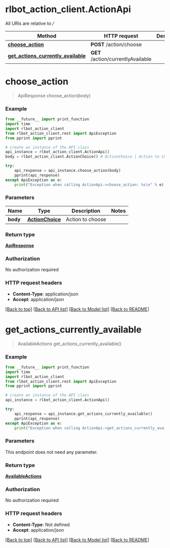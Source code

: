 # rlbot_action_client.ActionApi

All URIs are relative to */*

Method | HTTP request | Description
------------- | ------------- | -------------
[**choose_action**](ActionApi.md#choose_action) | **POST** /action/choose | 
[**get_actions_currently_available**](ActionApi.md#get_actions_currently_available) | **GET** /action/currentlyAvailable | 

# **choose_action**
> ApiResponse choose_action(body)



### Example
```python
from __future__ import print_function
import time
import rlbot_action_client
from rlbot_action_client.rest import ApiException
from pprint import pprint

# create an instance of the API class
api_instance = rlbot_action_client.ActionApi()
body = rlbot_action_client.ActionChoice() # ActionChoice | Action to choose

try:
    api_response = api_instance.choose_action(body)
    pprint(api_response)
except ApiException as e:
    print("Exception when calling ActionApi->choose_action: %s\n" % e)
```

### Parameters

Name | Type | Description  | Notes
------------- | ------------- | ------------- | -------------
 **body** | [**ActionChoice**](ActionChoice.md)| Action to choose | 

### Return type

[**ApiResponse**](ApiResponse.md)

### Authorization

No authorization required

### HTTP request headers

 - **Content-Type**: application/json
 - **Accept**: application/json

[[Back to top]](#) [[Back to API list]](../README.md#documentation-for-api-endpoints) [[Back to Model list]](../README.md#documentation-for-models) [[Back to README]](../README.md)

# **get_actions_currently_available**
> AvailableActions get_actions_currently_available()



### Example
```python
from __future__ import print_function
import time
import rlbot_action_client
from rlbot_action_client.rest import ApiException
from pprint import pprint

# create an instance of the API class
api_instance = rlbot_action_client.ActionApi()

try:
    api_response = api_instance.get_actions_currently_available()
    pprint(api_response)
except ApiException as e:
    print("Exception when calling ActionApi->get_actions_currently_available: %s\n" % e)
```

### Parameters
This endpoint does not need any parameter.

### Return type

[**AvailableActions**](AvailableActions.md)

### Authorization

No authorization required

### HTTP request headers

 - **Content-Type**: Not defined
 - **Accept**: application/json

[[Back to top]](#) [[Back to API list]](../README.md#documentation-for-api-endpoints) [[Back to Model list]](../README.md#documentation-for-models) [[Back to README]](../README.md)

